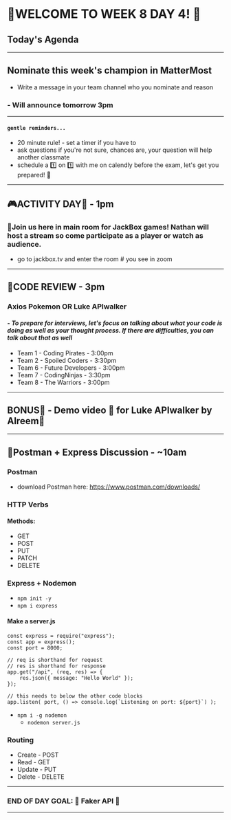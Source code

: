 # :tada:WELCOME TO WEEK 8 DAY 4! :tada:

## Today's Agenda

---

## Nominate this week's champion in MatterMost

- Write a message in your team channel who you nominate and reason

### - Will announce tomorrow 3pm

---

#### `gentle reminders...`

- 20 minute rule! - set a timer if you have to
- ask questions if you're not sure, chances are, your question will help another classmate
- schedule a :one: on :one: with me on calendly before the exam, let's get you prepared! :muscle:

---

## :video_game:ACTIVITY DAY:space_invader: - 1pm

### :balloon:Join us here in main room for JackBox games! Nathan will host a stream so come participate as a player or watch as audience.

- go to jackbox.tv and enter the room # you see in zoom

---

## :page_with_curl:CODE REVIEW - 3pm

### Axios Pokemon OR Luke APIwalker

#### - _To prepare for interviews, let's focus on talking about what your code is doing as well as your thought process. If there are difficulties, you can talk about that as well_

- Team 1 - Coding Pirates - 3:00pm
- Team 2 - Spoiled Coders - 3:30pm
- Team 6 - Future Developers - 3:00pm
- Team 7 - CodingNinjas - 3:30pm
- Team 8 - The Warriors - 3:00pm

---

## BONUS:gift: - Demo video :movie_camera: for Luke APIwalker by Alreem:dancer:

---

## :school_satchel:Postman + Express Discussion - ~10am

### Postman

- download Postman here: https://www.postman.com/downloads/

### HTTP Verbs

#### Methods:

- GET
- POST
- PUT
- PATCH
- DELETE

### Express + Nodemon

- `npm init -y`
- `npm i express`

#### Make a server.js

```
const express = require("express");
const app = express();
const port = 8000;

// req is shorthand for request
// res is shorthand for response
app.get("/api", (req, res) => {
    res.json({ message: "Hello World" });
});

// this needs to below the other code blocks
app.listen( port, () => console.log(`Listening on port: ${port}`) );
```

- `npm i -g nodemon`
  - `nodemon server.js`

### Routing

- Create - POST
- Read - GET
- Update - PUT
- Delete - DELETE

---

### END OF DAY GOAL: :sparkler: Faker API :sparkler:

---
